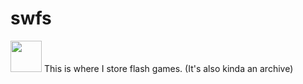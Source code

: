 # swfs

<image src="https://user-images.githubusercontent.com/118131074/222568223-4fa20feb-8f2d-4a33-84eb-e1ab96106a8c.png" width="50" height="50">    
This is where I store flash games. (It's also kinda an archive)
